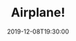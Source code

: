 ---
layout: screening

date: 2019-12-08T19:30:00
location: 03 MS 01

title: Airplane!
year: 1980
runtime: 1h 28m
backdrop: /uploads/airplane-backdrop.jpg
poster: /uploads/airplane-poster.jpg
trailer: https://www.youtube.com/watch?v=HMnVs287AJ4
overview: Alcoholic pilot, Ted Striker has developed a fear of flying due to wartime trauma, but nevertheless boards a passenger jet in an attempt to woo back his stewardess girlfriend. Food poisoning decimates the passengers and crew, leaving it up to Striker to land the plane with the help of a glue-sniffing air traffic controller and Striker's vengeful former Air Force captain, who must both talk him down.
genres:
  - Comedy
director: David Zucker
cast:
  - Robert Hays
  - Julie Hagerty
  - Kareem Abdul-Jabbar
---